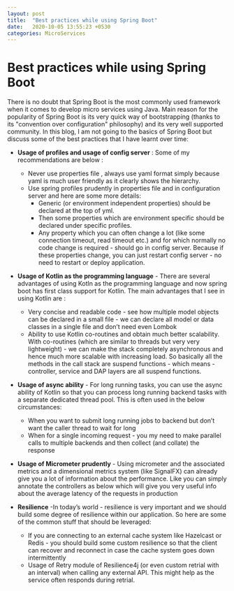 ```yaml
---
layout: post
title:  "Best practices while using Spring Boot"
date:   2020-10-05 13:55:23 +0530
categories: MicroServices
---
```


# Best practices while using Spring Boot

There is no doubt that Spring Boot is the most commonly used framework when it comes to develop micro services using Java. Main reason for the popularity of Spring Boot is its very quick way of bootstrapping (thanks to its "convention over configuration" philosophy) and its very well supported community.
In this blog, I am not going to the basics of Spring Boot but discuss some of the best practices that I have learnt over time:

* **Usage of profiles and usage of config server** : Some of my recommendations are below : 
    - Never use properties file , always use yaml format simply because yaml is much user friendly as it clearly shows the hierarchy. 
    - Use spring profiles prudently in properties file and in configuration server and here are some more details:
        -  Generic (or environment independent properties) should be declared at the top of yml. 
        -  Then some properties which are environment specific should be declared under specific profiles. 
        -  Any property which you can often change a lot (like some connection timeout, read timeout etc.) and for which normally no code change is required - should go in config server. Because if these properties change, you can just restart config server - no need to restart or deploy application. 

* **Usage of Kotlin as the programming language** - There are several advantages of using Kotln as the programming language and now spring boot has first class support for Kotlin. The main advantages that I see in using Kotlin are :
   - Very concise and readable code - see how multiple model objects can be declared in a small file - we can declare all model or data classes in a single file and don’t need even Lombok
   - Ability to use Kotlin co-routines and obtain much better scalability. With co-routines (which are similar to threads but very very lightweight) - we can make the stack completely asynchronous and hence much more scalable with increasing load. So basically all the methods in the call stack are suspend functions - which means - controller, service and DAP layers are all suspend functions.

* **Usage of  async ability** - For long running tasks, you can use the async ability of Kotlin so that you can process long running backend tasks with a separate dedicated thread pool. This is often used in the below circumstances:
    - When you want to submit long running jobs to backend but don’t want the caller thread to wait for long
    - When for a single incoming request - you my need to make parallel calls to multiple backends and then collect (and collate) the response
* **Usage of Micrometer prudently** -  Using micrometer and the associated metrics and a dimensional metrics system (like SignalFX) can already give you a lot of information about the performance. Like you can simply annotate the controllers as below which will give you very useful info about the average latency of the requests in production

* **Resilience** -In today’s world - resilience is very important and we should build some degree of resilience within our application. So here are some of the common stuff that should be leveraged:
    - If you are connecting to an external cache system like Hazelcast or Redis - you should build some custom resilience so that the client can recover and reconnect in case the cache system goes down intermittently
    - Usage of Retry module of Resilience4j (or even custom retrial with an interval) when calling any external API. This might help as the service often responds during retrial. 

